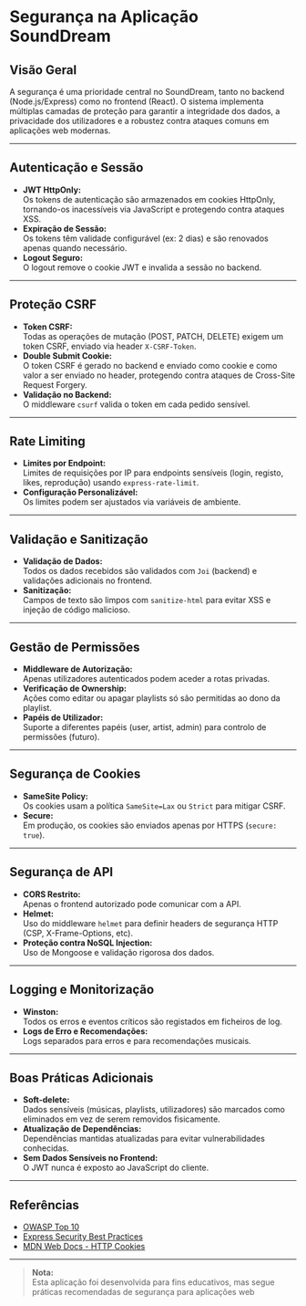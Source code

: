 # Segurança na Aplicação SoundDream

## Visão Geral

A segurança é uma prioridade central no SoundDream, tanto no backend (Node.js/Express) como no frontend (React). O sistema implementa múltiplas camadas de proteção para garantir a integridade dos dados, a privacidade dos utilizadores e a robustez contra ataques comuns em aplicações web modernas.

---

## Autenticação e Sessão

- **JWT HttpOnly:**  
  Os tokens de autenticação são armazenados em cookies HttpOnly, tornando-os inacessíveis via JavaScript e protegendo contra ataques XSS.
- **Expiração de Sessão:**  
  Os tokens têm validade configurável (ex: 2 dias) e são renovados apenas quando necessário.
- **Logout Seguro:**  
  O logout remove o cookie JWT e invalida a sessão no backend.

---

## Proteção CSRF

- **Token CSRF:**  
  Todas as operações de mutação (POST, PATCH, DELETE) exigem um token CSRF, enviado via header `X-CSRF-Token`.
- **Double Submit Cookie:**  
  O token CSRF é gerado no backend e enviado como cookie e como valor a ser enviado no header, protegendo contra ataques de Cross-Site Request Forgery.
- **Validação no Backend:**  
  O middleware `csurf` valida o token em cada pedido sensível.

---

## Rate Limiting

- **Limites por Endpoint:**  
  Limites de requisições por IP para endpoints sensíveis (login, registo, likes, reprodução) usando `express-rate-limit`.
- **Configuração Personalizável:**  
  Os limites podem ser ajustados via variáveis de ambiente.

---

## Validação e Sanitização

- **Validação de Dados:**  
  Todos os dados recebidos são validados com `Joi` (backend) e validações adicionais no frontend.
- **Sanitização:**  
  Campos de texto são limpos com `sanitize-html` para evitar XSS e injeção de código malicioso.

---

## Gestão de Permissões

- **Middleware de Autorização:**  
  Apenas utilizadores autenticados podem aceder a rotas privadas.
- **Verificação de Ownership:**  
  Ações como editar ou apagar playlists só são permitidas ao dono da playlist.
- **Papéis de Utilizador:**  
  Suporte a diferentes papéis (user, artist, admin) para controlo de permissões (futuro).

---

## Segurança de Cookies

- **SameSite Policy:**  
  Os cookies usam a política `SameSite=Lax` ou `Strict` para mitigar CSRF.
- **Secure:**  
  Em produção, os cookies são enviados apenas por HTTPS (`secure: true`).

---

## Segurança de API

- **CORS Restrito:**  
  Apenas o frontend autorizado pode comunicar com a API.
- **Helmet:**  
  Uso do middleware `helmet` para definir headers de segurança HTTP (CSP, X-Frame-Options, etc).
- **Proteção contra NoSQL Injection:**  
  Uso de Mongoose e validação rigorosa dos dados.

---

## Logging e Monitorização

- **Winston:**  
  Todos os erros e eventos críticos são registados em ficheiros de log.
- **Logs de Erro e Recomendações:**  
  Logs separados para erros e para recomendações musicais.

---

## Boas Práticas Adicionais

- **Soft-delete:**  
  Dados sensíveis (músicas, playlists, utilizadores) são marcados como eliminados em vez de serem removidos fisicamente.
- **Atualização de Dependências:**  
  Dependências mantidas atualizadas para evitar vulnerabilidades conhecidas.
- **Sem Dados Sensíveis no Frontend:**  
  O JWT nunca é exposto ao JavaScript do cliente.

---

## Referências

- [OWASP Top 10](https://owasp.org/www-project-top-ten/)
- [Express Security Best Practices](https://expressjs.com/en/advanced/best-practice-security.html)
- [MDN Web Docs - HTTP Cookies](https://developer.mozilla.org/en-US/docs/Web/HTTP/Cookies)

---

> **Nota:**  
> Esta aplicação foi desenvolvida para fins educativos, mas segue práticas recomendadas de segurança para aplicações web